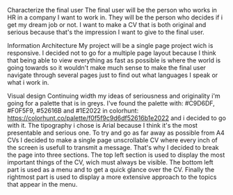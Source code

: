 Characterize the final user
The final user will be the person who works in HR in a company I want to work in. They will be the person who decides if i get my dream job or not. I want to make a CV that is both original and serious because that's the impression I want to give to the final user.

Information Architecture
My project will be a single page project wich is responsive. I decided not to go for a multiple page layout because I think that being able to view everything as fast as possible is where the world is going towards so it wouldn't make much sense to make the final user navigate through several pages just to find out what languages I speak or what i work in.

Visual design
Continuing width my ideas of seriousness and originality i'm going for a palette that is in greys. I've found the palette with: #C9D6DF, #F0F5F9, #52616B and #1E2022 in colorhunt: https://colorhunt.co/palette/f0f5f9c9d6df52616b1e2022 and i decided to go with it. The tipography i chose is Arial because I think it's the most presentable and serious one. 
To try and go as far away as possible from A4 CVs I decided to make a single page unscrollable CV where every inch of the screen is usefull to transmit a message. That's why I decided to break the page into three sections. 
The top left section is used to display the most important things of the CV, wich must always be visible. The bottom left part is used as a menu and to get a quick glance over the CV. Finally the rightmost part is used to display a more extensive approach to the topics that appear in the menu.